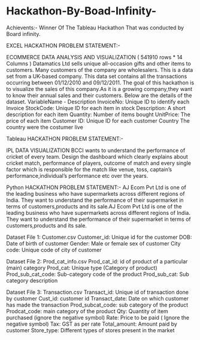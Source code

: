 # Hackathon-By-Boad-Infinity-

Achievents:-
Winner Of The Tableau Hackathon That was conducted by Board infinity.



EXCEL HACKATHON PROBLEM STATEMENT:-

ECOMMERCE DATA ANALYSIS AND VISUALIZATION  ( 541910 rows * 14 Columns )
Datamatics Ltd sells unique all-occasion gifts and other items to customers. Many customers of the company are wholesalers. This is a data set from a UK-based company. This data set contains all the transactions occurring between 01/12/2010 and 09/12/2011. The goal of this hackathon is to visualize the sales of this company.As it is a growing company,they want to know their annual sales and their customers. Below are the details of the dataset. 
VariableName - Description
InvoiceNo: Unique ID to identify each Invoice
StockCode: Unique ID for each item in stock
Description: A short description for each item
Quantity: Number of items bought
UnitPrice: The price of each item
Customer ID: Unique ID for each customer
Country The country were the costumer live


Tableau HACKATHON PROBLEM STATEMENT:-

IPL DATA VISUALIZATION
BCCI wants to understand the performance of cricket of every team. Design the dashboard which clearly explains about cricket match, performance of players, outcome of match and every single factor which is responsible for the match like venue, toss, captain’s performance,individual’s performance etc over the years.



Python  HACKATHON PROBLEM STATEMENT:-
AJ Ecom Pvt Ltd is one of the leading business who have supermarkets across different regions of India. They want to understand the performance of their supermarket in terms of customers,products and its sale.AJ Ecom Pvt Ltd is one of the leading business who have supermarkets across different regions of India. They want to understand the performance of their supermarket in terms of customers,products and its sale.

Dataset File 1: Customer.csv
Customer_id: Unique id for the customer
DOB: Date of birth of customer
Gender: Male or female sex of customer
City code: Unique code of city of customer

Dataset File 2: Prod_cat_info.csv
Prod_cat_id: id of product of a particular (main) category
Prod_cat: Unique type (Category of product)
Prod_sub_cat_code: Sub-category code of the product
Prod_sub_cat: Sub category description

Dataset File 3: Transaction.csv
Transact_id: Unique id of transaction done by customer
Cust_id: customer id
Transact_date: Date on which customer has made the transaction
Prod_subcat_code: sub category of the product
Prodcat_code: main category of the product
Qty: Quantity of item purchased (ignore the negative symbol)
Rate: Price to be paid ( Ignore the negative symbol)
Tax: GST as per rate
Total_amount: Amount paid by customer
Store_type: Different types of stores present in the market
